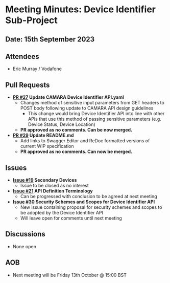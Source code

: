 # Meeting Minutes: Device Identifier Sub-Project
## Date: 15th September 2023
## Attendees
- Eric Murray / Vodafone
## Pull Requests
- **[PR #27](https://github.com/camaraproject/DeviceIdentifier/pull/27) Update CAMARA Device Identifier API.yaml**
  - Changes method of sensitive input parameters from GET headers to POST body following update to CAMARA API design guidelines
    - This change would bring Device Identifier API into line with other APIs that use this method of passing sensitive parameters (e.g. Device Status, Device Location)
  - **PR approved as no comments. Can be now merged.**
- **[PR #29](https://github.com/camaraproject/DeviceIdentifier/pull/29) Update README.md**
  - Add links to Swagger Editor and ReDoc formatted versions of current WIP specification
  - **PR approved as no comments. Can now be merged.**
## Issues
- **[Issue #19](https://github.com/camaraproject/DeviceIdentifier/issues/19) Secondary Devices**
  - Issue to be closed as no interest
- **[Issue #21](https://github.com/camaraproject/DeviceIdentifier/issues/21) API Definition Terminology**
  - Can be progressed with conclusion to be agreed at next meeting
- **[Issue #30](https://github.com/camaraproject/DeviceIdentifier/issues/30) Security Schemes and Scopes for Device Identifier API**
  - New issue containing proposal for security schemes and scopes to be adopted by the Device Identifier API
  - Will leave open for comments until next meeting
## Discussions
- None open
## AOB
- Next meeting will be Friday 13th October @ 15:00 BST
